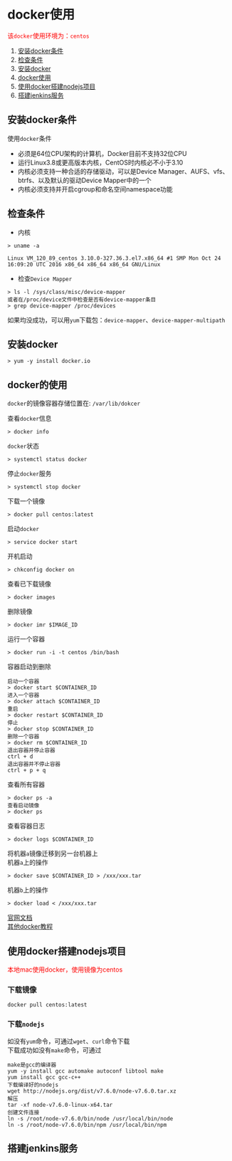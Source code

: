 # docker使用

<span style="color:red;">该`docker`使用环境为：`centos`</span>
<ol>
	<li><a href="#1">安装docker条件</a></li>
	<li><a href="#2">检查条件</a></li>
	<li><a href="#3">安装docker</a></li>
	<li><a href="#4">docker使用</a></li>
	<li><a href="#5">使用docker搭建nodejs项目</a></li>
	<li><a href="#6">搭建jenkins服务</a></li>
</ol>

## 安装docker条件<a name="1"></a>

使用`docker`条件  

-  必须是64位CPU架构的计算机，Docker目前不支持32位CPU
-  运行Linux3.8或更高版本内核，CentOS时内核必不小于3.10
-  内核必须支持一种合适的存储驱动，可以是Device Manager、AUFS、vfs、btrfs、以及默认的驱动Device Mapper中的一个
-  内核必须支持并开启cgroup和命名空间namespace功能

## 检查条件<a name="2"></a>

-  内核

```
> uname -a
```
```
Linux VM_120_89_centos 3.10.0-327.36.3.el7.x86_64 #1 SMP Mon Oct 24 16:09:20 UTC 2016 x86_64 x86_64 x86_64 GNU/Linux
```
-  检查`Device Mapper`

```
> ls -l /sys/class/misc/device-mapper
或者在/proc/device文件中检查是否有device-mapper条目
> grep device-mapper /proc/devices
```
如果均没成功，可以用`yum`下载包：`device-mapper`、`device-mapper-multipath`

## 安装docker

```
> yum -y install docker.io
```

## docker的使用<a name="4"></a>

`docker`的镜像容器存储位置在: `/var/lib/dokcer`

查看`docker`信息

```
> docker info
```

`docker`状态

```
> systemctl status docker
```

停止`docker`服务

```
> systemctl stop docker
```

下载一个镜像

```
> docker pull centos:latest
```

启动`docker`

```
> service docker start
```

开机启动

```
> chkconfig docker on
```

查看已下载镜像

```
> docker images
```

删除镜像

```
> docker imr $IMAGE_ID
```

运行一个容器

```
> docker run -i -t centos /bin/bash
```

容器启动到删除

```
启动一个容器
> docker start $CONTAINER_ID
进入一个容器
> docker attach $CONTAINER_ID
重启
> docker restart $CONTAINER_ID
停止
> docker stop $CONTAINER_ID
删除一个容器
> docker rm $CONTAINER_ID
退出容器并停止容器
ctrl + d
退出容器并不停止容器
ctrl + p + q
```

查看所有容器

```
> docker ps -a
查看启动镜像
> docker ps
```

查看容器日志

```
> docker logs $CONTAINER_ID
```

将机器`a`镜像迁移到另一台机器上  
机器`a`上的操作

```
> docker save $CONTAINER_ID > /xxx/xxx.tar
```

机器`b`上的操作

```
> docker load < /xxx/xxx.tar
```

[官网文档](https://docs.docker.com/get-started/#containers-vs-virtual-machines)  
[其他docker教程](http://www.linuxidc.com/Linux/2014-12/110947.htms)

## 使用docker搭建nodejs项目<a name="5"></a>

<span style="color:red;">本地mac使用docker，使用镜像为centos</span>

### 下载镜像

`docker pull centos:latest`

### 下载`nodejs`

如没有`yum`命令，可通过`wget`、`curl`命令下载  
下载成功如没有`make`命令，可通过  

```
make是gcc的编译器
yum -y install gcc automake autoconf libtool make
yum install gcc gcc-c++
下载编译好的nodejs
wget http://nodejs.org/dist/v7.6.0/node-v7.6.0.tar.xz
解压
tar -xf node-v7.6.0-linux-x64.tar
创建文件连接
ln -s /root/node-v7.6.0/bin/node /usr/local/bin/node 
ln -s /root/node-v7.6.0/bin/npm /usr/local/bin/npm
```

## 搭建jenkins服务<a name="6"></a>